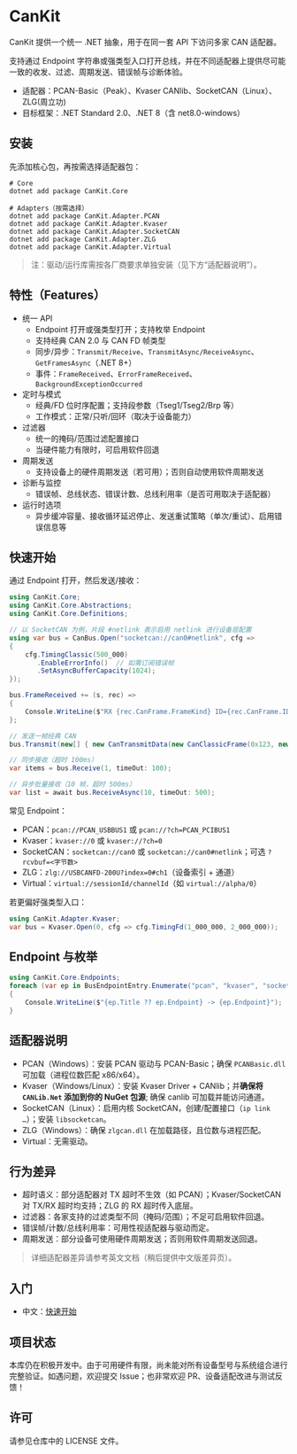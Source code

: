 # CanKit

CanKit 提供一个统一 .NET 抽象，用于在同一套 API 下访问多家 CAN 适配器。

支持通过 Endpoint 字符串或强类型入口打开总线，并在不同适配器上提供尽可能一致的收发、过滤、周期发送、错误帧与诊断体验。

- 适配器：PCAN-Basic（Peak）、Kvaser CANlib、SocketCAN（Linux）、ZLG(周立功)
- 目标框架：.NET Standard 2.0、.NET 8（含 net8.0-windows）


## 安装

先添加核心包，再按需选择适配器包：

```
# Core
dotnet add package CanKit.Core

# Adapters（按需选择）
dotnet add package CanKit.Adapter.PCAN
dotnet add package CanKit.Adapter.Kvaser
dotnet add package CanKit.Adapter.SocketCAN
dotnet add package CanKit.Adapter.ZLG
dotnet add package CanKit.Adapter.Virtual
```

> 注：驱动/运行库需按各厂商要求单独安装（见下方“适配器说明”）。


## 特性（Features）

- 统一 API
  - Endpoint 打开或强类型打开；支持枚举 Endpoint
  - 支持经典 CAN 2.0 与 CAN FD 帧类型
  - 同步/异步：`Transmit/Receive`、`TransmitAsync/ReceiveAsync`、`GetFramesAsync`（.NET 8+）
  - 事件：`FrameReceived`、`ErrorFrameReceived`、`BackgroundExceptionOccurred`
- 定时与模式
  - 经典/FD 位时序配置；支持段参数（Tseg1/Tseg2/Brp 等）
  - 工作模式：正常/只听/回环（取决于设备能力）
- 过滤器
  - 统一的掩码/范围过滤配置接口
  - 当硬件能力有限时，可启用软件回退
- 周期发送
  - 支持设备上的硬件周期发送（若可用）；否则自动使用软件周期发送
- 诊断与监控
  - 错误帧、总线状态、错误计数、总线利用率（是否可用取决于适配器）
- 运行时选项
  - 异步缓冲容量、接收循环延迟停止、发送重试策略（单次/重试）、启用错误信息等


## 快速开始

通过 Endpoint 打开，然后发送/接收：

```csharp
using CanKit.Core;
using CanKit.Core.Abstractions;
using CanKit.Core.Definitions;

// 以 SocketCAN 为例，片段 #netlink 表示启用 netlink 进行设备层配置
using var bus = CanBus.Open("socketcan://can0#netlink", cfg =>
{
    cfg.TimingClassic(500_000)
       .EnableErrorInfo()  // 如需订阅错误帧
       .SetAsyncBufferCapacity(1024);
});

bus.FrameReceived += (s, rec) =>
{
    Console.WriteLine($"RX {rec.CanFrame.FrameKind} ID={rec.CanFrame.ID:X} DLC={rec.CanFrame.Dlc}");
};

// 发送一帧经典 CAN
bus.Transmit(new[] { new CanTransmitData(new CanClassicFrame(0x123, new byte[]{ 0x01, 0x02 })) });

// 同步接收（超时 100ms）
var items = bus.Receive(1, timeOut: 100);

// 异步批量接收（10 帧，超时 500ms）
var list = await bus.ReceiveAsync(10, timeOut: 500);
```

常见 Endpoint：
- PCAN：`pcan://PCAN_USBBUS1` 或 `pcan://?ch=PCAN_PCIBUS1`
- Kvaser：`kvaser://0` 或 `kvaser://?ch=0`
- SocketCAN：`socketcan://can0` 或 `socketcan://can0#netlink`；可选 `?rcvbuf=<字节数>`
- ZLG：`zlg://USBCANFD-200U?index=0#ch1`（设备索引 + 通道）
- Virtual：`virtual://sessionId/channelId`（如 `virtual://alpha/0`）

若更偏好强类型入口：

```csharp
using CanKit.Adapter.Kvaser;
var bus = Kvaser.Open(0, cfg => cfg.TimingFd(1_000_000, 2_000_000));
```


## Endpoint 与枚举

```csharp
using CanKit.Core.Endpoints;
foreach (var ep in BusEndpointEntry.Enumerate("pcan", "kvaser", "socketcan", "zlg", "virtual"))
{
    Console.WriteLine($"{ep.Title ?? ep.Endpoint} -> {ep.Endpoint}");
}
```


## 适配器说明

- PCAN（Windows）：安装 PCAN 驱动与 PCAN-Basic；确保 `PCANBasic.dll` 可加载（进程位数匹配 x86/x64）。
- Kvaser（Windows/Linux）：安装 Kvaser Driver + CANlib；并**确保将 `CANLib.Net` 添加到你的 NuGet 包源**; 确保 canlib 可加载并能访问通道。
- SocketCAN（Linux）：启用内核 SocketCAN，创建/配置接口（`ip link …`）；安装 `libsocketcan`。
- ZLG（Windows）：确保 `zlgcan.dll` 在加载路径，且位数与进程匹配。
- Virtual：无需驱动。


## 行为差异

- 超时语义：部分适配器对 TX 超时不生效（如 PCAN）；Kvaser/SocketCAN 对 TX/RX 超时均支持；ZLG 的 RX 超时传入底层。
- 过滤器：各家支持的过滤类型不同（掩码/范围）；不足可启用软件回退。
- 错误帧/计数/总线利用率：可用性视适配器与驱动而定。
- 周期发送：部分设备可使用硬件周期发送；否则用软件周期发送回退。

> 详细适配器差异请参考英文文档（稍后提供中文版差异页）。


## 入门

- 中文：[快速开始](docs/zh/getting-started.md)


## 项目状态

本库仍在积极开发中。由于可用硬件有限，尚未能对所有设备型号与系统组合进行完整验证。如遇问题，欢迎提交 Issue；也非常欢迎 PR、设备适配改进与测试反馈！


## 许可

请参见仓库中的 LICENSE 文件。

